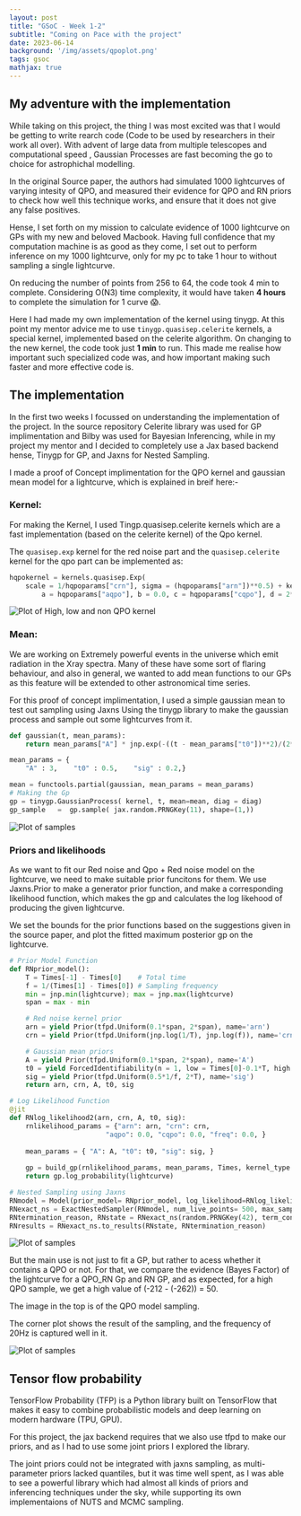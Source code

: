 ```yaml
---
layout: post
title: "GSoC - Week 1-2"
subtitle: "Coming on Pace with the project"
date: 2023-06-14
background: '/img/assets/qpoplot.png'
tags: gsoc
mathjax: true
---
```


## My adventure with the implementation
While taking on this project, the thing I was most excited was that I would be getting to write rearch code (Code to be used by researchers in their work all over). With advent of large data from multiple telescopes and computational speed , Gaussian Processes are fast becoming the go to choice for astrophichal modelling.

In the original Source paper, the authors had simulated 1000 lightcurves of varying intesity of QPO, and measured their evidence for QPO and RN priors to check how well this technique works, and ensure that it does not give any false positives.

Hense, I set forth on my mission to calculate evidence of 1000 lightcurve on GPs with my new and beloved Macbook. Having full confidence that my computation machine is as good as they come, I set out to perform inference on my 1000 lightcurve, only for my pc to take 1 hour to without sampling a single lightcurve.

On reducing the number of points from 256 to 64, the code took 4 min to complete. Considering O(N3) time complexity, it would have taken **4 hours** to complete the simulation for 1 curve :scream:.

Here I had made my own implementation of the kernel using tinygp. At this point my mentor advice me to use `tinygp.quasisep.celerite` kernels, a special kernel, implemented based on the celerite algorithm. On changing to the new kernel, the code took just **1 min** to run. 
This made me realise how important such specialized code was, and how important making such faster and more effective code is.


## The implementation
In the first two weeks I focussed on understanding the implementation of the project. In the source repository Celerite library was used for GP implimentation and Bilby was used for Bayesian Inferencing, while in my project my mentor and I decided to completely use a Jax based backend hense, Tinygp for GP, and Jaxns for Nested Sampling.

I made a proof of Concept implimentation for the QPO kernel and gaussian mean model for a lightcurve, which is explained in breif here:-

### Kernel:
For making the Kernel, I used Tingp.quasisep.celerite kernels which are a fast implementation (based on the celerite kernel) of the Qpo kernel.

The `quasisep.exp` kernel for the red noise part and the `quasisep.celerite` kernel for the qpo part can be implemented as:
```python
hqpokernel = kernels.quasisep.Exp(
    scale = 1/hqpoparams["crn"], sigma = (hqpoparams["arn"])**0.5) + kernels.quasisep.Celerite(
        a = hqpoparams["aqpo"], b = 0.0, c = hqpoparams["cqpo"], d = 2*jnp.pi*hqpoparams["freq"])
```

<img src="{{site.baseurl}}/img/assets/kernel1.png" alt="Plot of High, low and non QPO kernel">

### Mean:
We are working on Extremely powerful events in the universe which emit radiation in the Xray spectra. Many of these have some sort of flaring behaviour, and also in general, we wanted to add mean functions to our GPs as this feature will be extended to other astronomical time series.

For this proof of concept implimentation, I used a simple gaussian mean to test out sampling using Jaxns
Using the tinygp library to make the gaussian process and sample out some lightcurves from it.

```python
def gaussian(t, mean_params):
    return mean_params["A"] * jnp.exp(-((t - mean_params["t0"])**2)/(2*(mean_params["sig"]**2)))

mean_params = {
    "A" : 3,    "t0" : 0.5,    "sig" : 0.2,}

mean = functools.partial(gaussian, mean_params = mean_params)
# Making the Gp
gp = tinygp.GaussianProcess( kernel, t, mean=mean, diag = diag)
gp_sample   =  gp.sample( jax.random.PRNGKey(11), shape=(1,))
```

<img src="{{site.baseurl}}/img/assets/samples1.png" alt="Plot of samples">

### Priors and likelihoods
As we want to fit our Red noise and Qpo + Red noise model on the lightcurve, we need to make suitable prior funcitons for them. We use Jaxns.Prior to make a generator prior function, and make a corresponding likelihood function, which makes the gp and calculates the log likehood of producing the given lightcurve.

We set the bounds for the prior functions based on the suggestions given in the source paper, and plot the fitted maximum posterior gp on the lightcurve. 

```python
# Prior Model Function
def RNprior_model():
    T = Times[-1] - Times[0]    # Total time
    f = 1/(Times[1] - Times[0]) # Sampling frequency
    min = jnp.min(lightcurve); max = jnp.max(lightcurve)
    span = max - min

    # Red noise kernel prior
    arn = yield Prior(tfpd.Uniform(0.1*span, 2*span), name='arn') 
    crn = yield Prior(tfpd.Uniform(jnp.log(1/T), jnp.log(f)), name='crn')

    # Gaussian mean priors
    A = yield Prior(tfpd.Uniform(0.1*span, 2*span), name='A') 
    t0 = yield ForcedIdentifiability(n = 1, low = Times[0]-0.1*T, high = Times[-1]+0.1*T, name='t0')
    sig = yield Prior(tfpd.Uniform(0.5*1/f, 2*T), name='sig')
    return arn, crn, A, t0, sig

# Log Likelihood Function
@jit
def RNlog_likelihood2(arn, crn, A, t0, sig):
    rnlikelihood_params = {"arn": arn, "crn": crn,
                        "aqpo": 0.0, "cqpo": 0.0, "freq": 0.0, }
                
    mean_params = { "A": A, "t0": t0, "sig": sig, }
                
    gp = build_gp(rnlikelihood_params, mean_params, Times, kernel_type = "RN")
    return gp.log_probability(lightcurve)

# Nested Sampling using Jaxns
RNmodel = Model(prior_model= RNprior_model, log_likelihood=RNlog_likelihood2)
RNexact_ns = ExactNestedSampler(RNmodel, num_live_points= 500, max_samples= 1e4)
RNtermination_reason, RNstate = RNexact_ns(random.PRNGKey(42), term_cond=TerminationCondition(live_evidence_frac=1e-4))
RNresults = RNexact_ns.to_results(RNstate, RNtermination_reason)

```
<img src="{{site.baseurl}}/img/assets/rnplot.png" alt="Plot of samples">

But the main use is not just to fit a GP, but rather to acess whether it contains a QPO or not. For that, we compare the evidence (Bayes Factor) of the lightcurve for a QPO_RN Gp and RN GP, and as expected, for a high QPO sample, we get a high value of (-212 - (-262)) = 50.

The image in the top is of the QPO model sampling.

The corner plot shows the result of the sampling, and the frequency of 20Hz is captured well in it.

<img src="{{site.baseurl}}/img/assets/qpocornerplot.png" alt="Plot of samples">


## Tensor flow probability
TensorFlow Probability (TFP) is a Python library built on TensorFlow that makes it easy to combine probabilistic models and deep learning on modern hardware (TPU, GPU). 

For this project, the jax backend requires that we also use tfpd to make our priors, and as I had to use some joint priors I explored the library. 

The joint priors could not be integrated with jaxns sampling, as multi-parameter priors lacked quantiles, but it was time well spent, as I was able to see a powerful library which had almost all kinds of priors and inferencing techniques under the sky, while supporting its own implementaions of NUTS and MCMC sampling.

